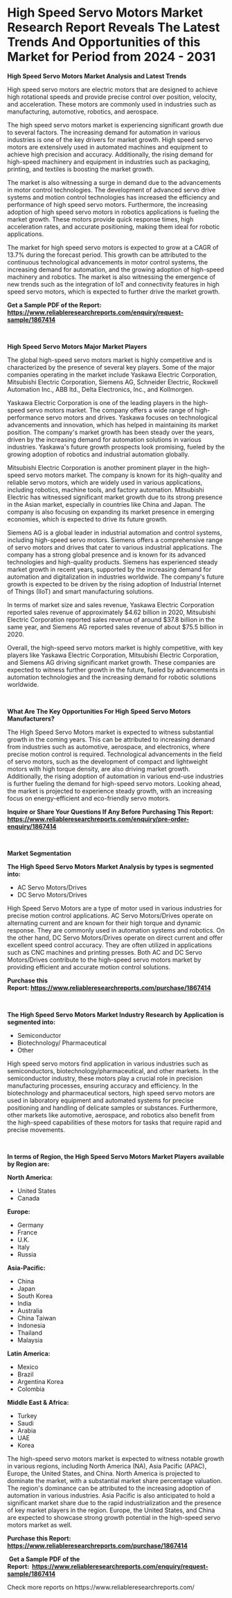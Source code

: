 <p><h1>High Speed Servo Motors Market Research Report Reveals The Latest Trends And Opportunities of this Market for Period from 2024 - 2031</h1></p><p><strong>High Speed Servo Motors Market Analysis and Latest Trends</strong></p>
<p><p>High speed servo motors are electric motors that are designed to achieve high rotational speeds and provide precise control over position, velocity, and acceleration. These motors are commonly used in industries such as manufacturing, automotive, robotics, and aerospace.</p><p>The high speed servo motors market is experiencing significant growth due to several factors. The increasing demand for automation in various industries is one of the key drivers for market growth. High speed servo motors are extensively used in automated machines and equipment to achieve high precision and accuracy. Additionally, the rising demand for high-speed machinery and equipment in industries such as packaging, printing, and textiles is boosting the market growth.</p><p>The market is also witnessing a surge in demand due to the advancements in motor control technologies. The development of advanced servo drive systems and motion control technologies has increased the efficiency and performance of high speed servo motors. Furthermore, the increasing adoption of high speed servo motors in robotics applications is fueling the market growth. These motors provide quick response times, high acceleration rates, and accurate positioning, making them ideal for robotic applications.</p><p>The market for high speed servo motors is expected to grow at a CAGR of 13.7% during the forecast period. This growth can be attributed to the continuous technological advancements in motor control systems, the increasing demand for automation, and the growing adoption of high-speed machinery and robotics. The market is also witnessing the emergence of new trends such as the integration of IoT and connectivity features in high speed servo motors, which is expected to further drive the market growth.</p></p>
<p><strong>Get a Sample PDF of the Report:&nbsp; <a href="https://www.reliableresearchreports.com/enquiry/request-sample/1867414">https://www.reliableresearchreports.com/enquiry/request-sample/1867414</a></strong></p>
<p>&nbsp;</p>
<p><strong>High Speed Servo Motors Major Market Players</strong></p>
<p><p>The global high-speed servo motors market is highly competitive and is characterized by the presence of several key players. Some of the major companies operating in the market include Yaskawa Electric Corporation, Mitsubishi Electric Corporation, Siemens AG, Schneider Electric, Rockwell Automation Inc., ABB ltd., Delta Electronics, Inc., and Kollmorgen.</p><p>Yaskawa Electric Corporation is one of the leading players in the high-speed servo motors market. The company offers a wide range of high-performance servo motors and drives. Yaskawa focuses on technological advancements and innovation, which has helped in maintaining its market position. The company's market growth has been steady over the years, driven by the increasing demand for automation solutions in various industries. Yaskawa's future growth prospects look promising, fueled by the growing adoption of robotics and industrial automation globally.</p><p>Mitsubishi Electric Corporation is another prominent player in the high-speed servo motors market. The company is known for its high-quality and reliable servo motors, which are widely used in various applications, including robotics, machine tools, and factory automation. Mitsubishi Electric has witnessed significant market growth due to its strong presence in the Asian market, especially in countries like China and Japan. The company is also focusing on expanding its market presence in emerging economies, which is expected to drive its future growth. </p><p>Siemens AG is a global leader in industrial automation and control systems, including high-speed servo motors. Siemens offers a comprehensive range of servo motors and drives that cater to various industrial applications. The company has a strong global presence and is known for its advanced technologies and high-quality products. Siemens has experienced steady market growth in recent years, supported by the increasing demand for automation and digitalization in industries worldwide. The company's future growth is expected to be driven by the rising adoption of Industrial Internet of Things (IIoT) and smart manufacturing solutions.</p><p>In terms of market size and sales revenue, Yaskawa Electric Corporation reported sales revenue of approximately $4.62 billion in 2020, Mitsubishi Electric Corporation reported sales revenue of around $37.8 billion in the same year, and Siemens AG reported sales revenue of about $75.5 billion in 2020.</p><p>Overall, the high-speed servo motors market is highly competitive, with key players like Yaskawa Electric Corporation, Mitsubishi Electric Corporation, and Siemens AG driving significant market growth. These companies are expected to witness further growth in the future, fueled by advancements in automation technologies and the increasing demand for robotic solutions worldwide.</p></p>
<p>&nbsp;</p>
<p><strong>What Are The Key Opportunities For High Speed Servo Motors Manufacturers?</strong></p>
<p><p>The High Speed Servo Motors market is expected to witness substantial growth in the coming years. This can be attributed to increasing demand from industries such as automotive, aerospace, and electronics, where precise motion control is required. Technological advancements in the field of servo motors, such as the development of compact and lightweight motors with high torque density, are also driving market growth. Additionally, the rising adoption of automation in various end-use industries is further fueling the demand for high-speed servo motors. Looking ahead, the market is projected to experience steady growth, with an increasing focus on energy-efficient and eco-friendly servo motors.</p></p>
<p><strong>Inquire or Share Your Questions If Any Before Purchasing This Report: <a href="https://www.reliableresearchreports.com/enquiry/pre-order-enquiry/1867414">https://www.reliableresearchreports.com/enquiry/pre-order-enquiry/1867414</a></strong></p>
<p>&nbsp;</p>
<p><strong>Market Segmentation</strong></p>
<p><strong>The High Speed Servo Motors Market Analysis by types is segmented into:</strong></p>
<p><ul><li>AC Servo Motors/Drives</li><li>DC Servo Motors/Drives</li></ul></p>
<p><p>High Speed Servo Motors are a type of motor used in various industries for precise motion control applications. AC Servo Motors/Drives operate on alternating current and are known for their high torque and dynamic response. They are commonly used in automation systems and robotics. On the other hand, DC Servo Motors/Drives operate on direct current and offer excellent speed control accuracy. They are often utilized in applications such as CNC machines and printing presses. Both AC and DC Servo Motors/Drives contribute to the high-speed servo motors market by providing efficient and accurate motion control solutions.</p></p>
<p><strong>Purchase this Report:&nbsp;<a href="https://www.reliableresearchreports.com/purchase/1867414">https://www.reliableresearchreports.com/purchase/1867414</a></strong></p>
<p>&nbsp;</p>
<p><strong>The High Speed Servo Motors Market Industry Research by Application is segmented into:</strong></p>
<p><ul><li>Semiconductor</li><li>Biotechnology/ Pharmaceutical</li><li>Other</li></ul></p>
<p><p>High speed servo motors find application in various industries such as semiconductors, biotechnology/pharmaceutical, and other markets. In the semiconductor industry, these motors play a crucial role in precision manufacturing processes, ensuring accuracy and efficiency. In the biotechnology and pharmaceutical sectors, high speed servo motors are used in laboratory equipment and automated systems for precise positioning and handling of delicate samples or substances. Furthermore, other markets like automotive, aerospace, and robotics also benefit from the high-speed capabilities of these motors for tasks that require rapid and precise movements.</p></p>
<p>&nbsp;</p>
<p><strong>In terms of Region, the High Speed Servo Motors Market Players available by Region are:</strong></p>
<p>
    <p> <strong> North America: </strong>
        <ul>
            <li>United States</li>
            <li>Canada</li>
        </ul>
        </p> 
    <p> <strong> Europe: </strong>
        <ul>
            <li>Germany</li>
            <li>France</li>
            <li>U.K.</li>
            <li>Italy</li>
            <li>Russia</li>
        </ul>
        </p> 
    <p> <strong> Asia-Pacific: </strong>
        <ul>
            <li>China</li>
            <li>Japan</li>
            <li>South Korea</li>
            <li>India</li>
            <li>Australia</li>
            <li>China Taiwan</li>
            <li>Indonesia</li>
            <li>Thailand</li>
            <li>Malaysia</li>
        </ul>
        </p> 
    <p> <strong> Latin America: </strong>
        <ul>
            <li>Mexico</li>
            <li>Brazil</li>
            <li>Argentina Korea</li>
            <li>Colombia</li>
        </ul>
        </p> 
    <p> <strong> Middle East & Africa: </strong>
        <ul>
            <li>Turkey</li>
            <li>Saudi</li>
            <li>Arabia</li>
            <li>UAE</li>
            <li>Korea</li>
        </ul>
    </p>
    </p>
<p><p>The high-speed servo motors market is expected to witness notable growth in various regions, including North America (NA), Asia Pacific (APAC), Europe, the United States, and China. North America is projected to dominate the market, with a substantial market share percentage valuation. The region's dominance can be attributed to the increasing adoption of automation in various industries. Asia Pacific is also anticipated to hold a significant market share due to the rapid industrialization and the presence of key market players in the region. Europe, the United States, and China are expected to showcase strong growth potential in the high-speed servo motors market as well.</p></p>
<p><strong>Purchase this Report: <a href="https://www.reliableresearchreports.com/purchase/1867414">https://www.reliableresearchreports.com/purchase/1867414</a></strong></p>
<p>&nbsp;<strong>Get a Sample PDF of the Report:&nbsp;&nbsp;<a href="https://www.reliableresearchreports.com/enquiry/request-sample/1867414">https://www.reliableresearchreports.com/enquiry/request-sample/1867414</a></strong></p>
<p><strong></strong></p>
<p>Check more reports on https://www.reliableresearchreports.com/</p>